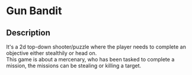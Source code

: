 # Gun Bandit
## Description
It's a 2d top-down shooter/puzzle where the player needs to complete an objective either stealthily or head on.</br>
This game is about a mercenary, who has been tasked to complete a mission, the missions can be stealing or killing a target.

